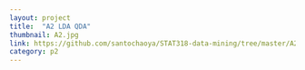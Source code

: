 ```yaml
---
layout: project
title:  "A2 LDA QDA"
thumbnail: A2.jpg
link: https://github.com/santochaoya/STAT318-data-mining/tree/master/A2
category: p2
---
```

